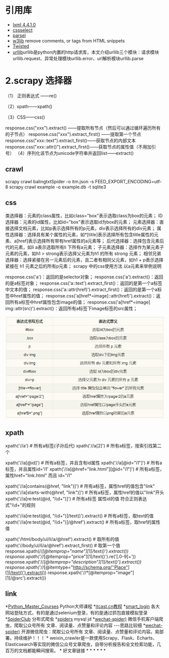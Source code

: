 
# 引用库
* [lxml 4.4.1.0]()
* [cssselect]()
* [parsel]()
* [w3lib](https://github.com/scrapy/w3lib) remove comments, or tags from HTML snippets
* [Twisted]()
* [urllib]()urllib是python内置的http请求库，本文介绍urllib三个模块：请求模块urllib.request、异常处理模块urllib.error、url解析模块urllib.parse
# 2.scrapy 选择器
（1） 正则表达式 ——re()

（2）xpath——xpath()

（3）CSS——css()

response.css("xxx").extract() ——提取所有节点（然后可以通过循环遍历所有的子节点）
response.css("xxx").extract_first() ——提取第一个节点
response.css("xxx::text").extract_first()——获取节点的内部文本
response.css("xxx::attr()").extract_first()——获取节点的属性值（不用加引号）
（4）序列化该节点为unicode字符串并返回list——extract()



## crawl
scrapy crawl  balingtxtSpider -o itm.json -s FEED_EXPORT_ENCODING=utf-8
scrapy crawl example -o example.db -t sqlite3 [](https://www.cnblogs.com/hhh5460/p/5836136.html)



## css
类选择器：元素的class属性，比如class="box"表示选取class为box的元素；
ID选择器：元素的id属性，比如id="box"表示选取id为box的元素；
元素选择器：直接选择文档元素，比如p表示选择所有的p元素，div表示选择所有的div元素；
属性选择器：选择具有某个属性的元素，如*[title]表示选择所有包含title属性的元素、a[href]表示选择所有带有href属性的a元素等；
后代选择器：选择包含元素后代的元素，如li a表示选取所有li 下所有a元素；
子元素选择器：选择作为某元素子元素的元素，如h1 > strong表示选择父元素为h1 的所有 strong 元素；
相邻兄弟选择器：选择紧接在另一元素后的元素，且二者有相同父元素，如h1 + p表示选择紧接在 h1 元素之后的所有p元素；
scrapy 中的css使用方法
以a元素来举例说明

response.css('a')：返回的是selector对象；
response.css('a').extract()：返回的是a标签对象；
response.css('a::text').extract_first()：返回的是第一个a标签中文本的值；
response.css('a::attr(href)').extract_first()：返回的是第一个a标签中href属性的值；
response.css('a[href*=image]::attr(href)').extract()：返回所有a标签中href属性包含image的值；
response.css('a[href*=image] img::attr(src)').extract()：返回所有a标签下image标签的src属性；

![](./css.png)

##  xpath
xpath('//a')    # 所有a标签(子孙后代)
xpath('//a[2]')        # 所有a标签，按索引找第二个

xpath('//a[@id]')    # 所有a标签，并且含有id属性
xpath('//a[@id="i1"]')        # 所有a标签，并且属性id='i1'
xpath('//a[@href="link.html"][@id="i1"]')    # 所有a标签，属性href="link.html" 而且 id="i1"

xpath('//a[contains(@href, "link")]')    # 所有a标签，属性href的值包含"link"
xpath('//a[starts-with(@href, "link")]')    # 所有a标签，属性href的值以"link"开头
xpath('//a[re:test(@id, "i\d+")]')        # 所有a标签 属性id的值 符合正则表达式"i\d+"的规则

xpath('//a[re:test(@id, "i\d+")]/text()').extract()        # 所有a标签，取text的值
xpath('//a[re:test(@id, "i\d+")]/@href').extract()        # 所有a标签，取href的属性值

xpath('/html/body/ul/li/a/@href').extract()        # 取所有的值
xpath('//body/ul/li/a/@href').extract_first()    # 取第一个值
response.xpath(//*[@itemprop="name"][1]/text()').extract())
response.xpath('//*[@itemprop="price"][1]/text()').re('[.0-9]+'))
response.xpath('//*[@itemprop="description"][1]/text()').extract())
response.xpath('//*[@itemtype="http://schema.org/''Place"][1]/text()').extract())
response.xpath('//*[@itemprop="image"][1]/@src').extract())


## link
*[Python_Master_Courses](https://github.com/makelove/Python_Master_Courses/) Python大师课程 
*[itcast.cn教程](https://github.com/AndyofJuly?tab=repositories)
*[smart_login](https://github.com/SpiderClub/smart_login) 各大网站登陆方式，有的是通过selenium登录，有的是通过抓包直接模拟登录
*[SpiderClub](https://github.com/SpiderClub) 分布式爬虫
*[spiders](https://github.com/asen477/scrapy/blob/master/goods/goods/spiders/jd_spider.py) mysql jd
*[wechat-spider)](https://github.com/pythonchannel/wechat-spider) 微信手机客户端爬虫，爬取公众号所有 文章、阅读量、点赞量和评论内容 ---思路比较细
*[wechat-spider)](https://github.com/striver-ing/wechat-spider) 开源微信爬虫：爬取公众号所有 文章、阅读量、点赞量和评论内容。易部署。持续维护！！！
*[](https://github.com/54xingzhe/weixin_crawler) weixin_crawler是一款使用Scrapy、Flask、Echarts、Elasticsearch等实现的微信公众号文章爬虫，自带分析报告和全文检索功能，几百万的文档都能瞬间搜索。
*[](https://github.com/pythonchannel/download-no-copyright-image) 好文章链接
*[](https://mp.weixin.qq.com/s?__biz=MjM5MTQ4NjA3Nw==&mid=2459678096&idx=1&sn=2cc8436f8ab35b03ba81e4e65758ecac&chksm=b1dbcc8286ac4594116c20aa6c9ff36e3428cd19903225bc8e27f20d8e3c27930f4f79d06550&scene=21#wechat_redirect)
*[]()
*[]()
*[]()
*[]()
*[]()
